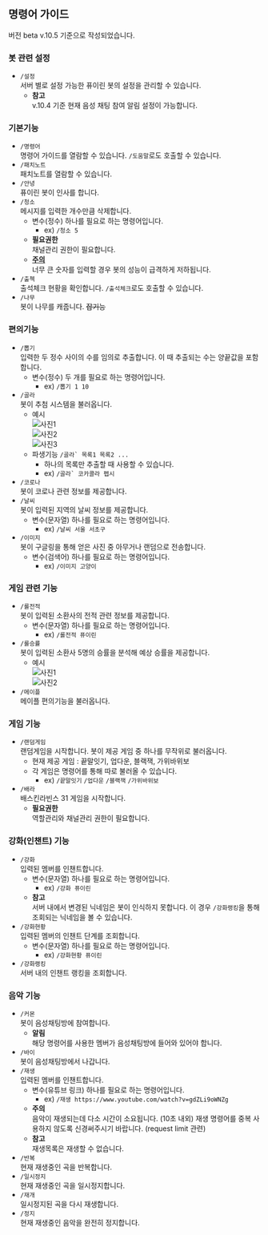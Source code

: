 ## 명령어 가이드
버전 beta v.10.5 기준으로 작성되었습니다.
### 봇 관련 설정
* `/설정`</br>  서버 별로 설정 가능한 퓨이린 봇의 설정을 관리할 수 있습니다.
  * **참고**</br>  v.10.4 기준 현재 음성 채팅 참여 알림 설정이 가능합니다.
### 기본기능
* `/명령어`</br>  명령어 가이드를 열람할 수 있습니다. `/도움말`로도 호출할 수 있습니다.
* `/패치노트`</br>  패치노트를 열람할 수 있습니다.
* `/안녕`</br>  퓨이린 봇이 인사를 합니다.
* `/청소`</br>  메시지를 입력한 개수만큼 삭제합니다.
  * 변수(정수) 하나를 필요로 하는 명령어입니다.
    * ex) `/청소 5`
  * **필요권한**</br>  채널관리 권한이 필요합니다.
  * <u>**주의**</u> </br> 너무 큰 숫자를 입력할 경우 봇의 성능이 급격하게 저하됩니다.
* `/출첵`</br>  출석체크 현황을 확인합니다. `/출석체크`로도 호출할 수 있습니다.
* `/나무`</br>  봇이 나무를 캐줍니다. ~~잡기능~~
### 편의기능
* `/뽑기`</br>  입력한 두 정수 사이의 수를 임의로 추출합니다. 이 때 추출되는 수는 양끝값을 포함합니다.
  * 변수(정수) 두 개를 필요로 하는 명령어입니다.
    * ex) `/뽑기 1 10`
* `/골라`</br>  봇이 추첨 시스템을 불러옵니다.
  * 예시</br>![사진1](https://blogfiles.pstatic.net/MjAyMTAyMDZfMTQ4/MDAxNjEyNjA3Mzg1MDI1.EbQrg5T-_qMVgNc7RTMI1BwWG_KY1qr6Gd34ThzWCvIg.MKfuohmmu6pBIsfiFRSTLyyh7DyPc0cnafpf1nyiygog.PNG.suryblue/%EC%BA%A1%EC%B2%984.PNG?type=w1)
  </br>![사진2](https://blogfiles.pstatic.net/MjAyMTAyMDZfNzYg/MDAxNjEyNjA3Mzg1MjM3.FN3ppBcj0M-Bi6gXMCmSvrBcquVuCq37dHzeH5hR5BMg.QsFI5j97tVsER8Laru67ZRgs-FBBleh8WcKLkDBY7Gwg.PNG.suryblue/%EC%BA%A1%EC%B2%985.PNG?type=w1)
  </br>![사진3](https://blogfiles.pstatic.net/MjAyMTAyMDZfMiAg/MDAxNjEyNjA3Mzg1NDUy.ODQRi4HedX2bWZcHfzTHgihMDJcpQdBqDrjXUFqG24kg.Tp2aQxMEXICyrMy7ngh5diSMWKi9znK6F3B7jdPengwg.PNG.suryblue/%EC%BA%A1%EC%B2%986.PNG?type=w1)
  * 파생기능 ``/골라` 목록1 목록2 ...``
    * 하나의 목록만 추출할 때 사용할 수 있습니다.
    * ex) ``/골라` 코카콜라 펩시``
* `/코로나`</br>  봇이 코로나 관련 정보를 제공합니다.
* `/날씨`</br>  봇이 입력된 지역의 날씨 정보를 제공합니다.
  * 변수(문자열) 하나를 필요로 하는 명령어입니다.
    * ex) `/날씨 서울 서초구`
* `/이미지`</br>  봇이 구글링을 통해 얻은 사진 중 아무거나 랜덤으로 전송합니다.
  * 변수(검색어) 하나를 필요로 하는 명령어입니다.
    * ex) `/이미지 고양이`
### 게임 관련 기능
* `/롤전적`</br>  봇이 입력된 소환사의 전적 관련 정보를 제공합니다.
  * 변수(문자열) 하나를 필요로 하는 명령어입니다.
    * ex) `/롤전적 퓨이린`
* `/롤승률`</br>  봇이 입력된 소환사 5명의 승률을 분석해 예상 승률을 제공합니다.
  * 예시</br>![사진1](https://blogfiles.pstatic.net/MjAyMTA3MzFfMTgy/MDAxNjI3NzEzNjUwODkz.6sjl0QqVJfhg4aYdhpI-f0afOMoSD1q6LAeznA1SSFkg.moxWNiNaUpE4RwnY0vjIGxhSx3UN9Uixjt0dw4uxcKwg.PNG.suryblue/1.PNG?type=w1)
</br>![사진2](https://blogfiles.pstatic.net/MjAyMTA3MzFfMjQg/MDAxNjI3NzEzNjUxMjgx.4pj7ju1BXdzFCJzDPsu-Y3UiqvZnJQncpsTMu0TZs0Mg.4-vx5FM8z_2z993f1hQ7tkNDf81B8R29nBni6sOUTiAg.PNG.suryblue/2.PNG?type=w1)
* `/메이플`</br>  메이플 편의기능을 불러옵니다.
### 게임 기능
* `/랜덤게임`</br>  랜덤게임을 시작합니다. 봇이 제공 게임 중 하나를 무작위로 불러옵니다.
  * 현재 제공 게임 : 끝말잇기, 업다운, 블랙잭, 가위바위보
  * 각 게임은 명령어를 통해 따로 불러올 수 있습니다.
    * ex) `/끝말잇기` `/업다운` `/블랙잭` `/가위바위보`
* `/배라`</br>  배스킨라빈스 31 게임을 시작합니다.
  * **필요권한**</br>  역할관리와 채널관리 권한이 필요합니다.
### 강화(인챈트) 기능
* `/강화`</br>  입력된 멤버를 인챈트합니다.
  * 변수(문자열) 하나를 필요로 하는 명령어입니다.
    * ex) `/강화 퓨이린`
  * **참고**</br> 서버 내에서 변경된 닉네임은 봇이 인식하지 못합니다. 이 경우 `/강화랭킹`을 통해 조회되는 닉네임을 볼 수 있습니다.
* `/강화현황`</br>  입력된 멤버의 인챈트 단계를 조회합니다.
  * 변수(문자열) 하나를 필요로 하는 명령어입니다.
    * ex) `/강화현황 퓨이린`
* `/강화랭킹`</br>  서버 내의 인챈트 랭킹을 조회합니다.
### 음악 기능
* `/커몬`</br>  봇이 음성채팅방에 참여합니다.
  * **알림**</br>해당 명령어를 사용한 멤버가 음성채팅방에 들어와 있어야 합니다.
* `/바이`</br>  봇이 음성채팅방에서 나갑니다.
* `/재생`</br>  입력된 멤버를 인챈트합니다.
  * 변수(유튜브 링크) 하나를 필요로 하는 명령어입니다.
    * ex) `/재생 https://www.youtube.com/watch?v=gdZLi9oWNZg`
  * **주의**</br> 음악이 재생되는데 다소 시간이 소요됩니다. (10초 내외) 재생 명령어를 중복 사용하지 않도록 신경써주시기 바랍니다. (request limit 관련)
  * **참고**</br> 재생목록은 재생할 수 없습니다.
* `/반복`</br>  현재 재생중인 곡을 반복합니다.
* `/일시정지`</br>  현재 재생중인 곡을 일시정지합니다.
* `/재개`</br>  일시정지된 곡을 다시 재생합니다.
* `/정지`</br>  현재 재생중인 음악을 완전히 정지합니다.
